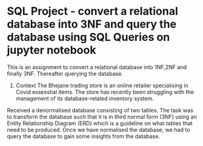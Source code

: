 # SQL Project - convert a relational database into 3NF and query the database using SQL Queries on jupyter notebook
This is an assignment to convert a relational database into 1NF,2NF and finally 3NF. Thereafter querying the database.
1. Context
The Bhejane trading store is an online retailer specialising in Covid essesstial items. The store has recently been struggling with the management of its database-related inventory system.


Received a denormalised database consisting of two tables. The task was to transform the database such that it is in third normal form (3NF) using an Entity Relationship Diagram (ERD) which is a guideline on what tables that need to be produced. Once we have normalised the database, we had to query the database to gain some insights from the database.

